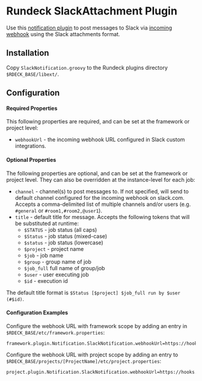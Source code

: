 # Rundeck SlackAttachment Plugin

Use this [notification plugin][1] to post messages to Slack via
[incoming webhook][2] using the Slack attachments format.

## Installation

Copy `SlackNotification.groovy` to the Rundeck plugins directory `$RDECK_BASE/libext/`.

## Configuration

#### Required Properties
This following properties are required, and can be set at the framework or project
level:
* `webhookUrl` - the incoming webhook URL configured in Slack custom integrations.

#### Optional Properties
The following properties are optional, and can be set at the framework or project
level. They can also be overridden at the instance-level for each job:
* `channel` - channel(s) to post messages to. If not specified, will send to default
  channel configured for the incoming webhook on slack.com. Accepts a comma-delimited
  list of multiple channels and/or users (e.g. `#general` or `#room1,#room2,@user1`).
* `title` - default title for message. Accepts the following tokens that will be
  substituted at runtime:
  * `$STATUS` - job status (all caps)
  * `$Status` - job status (mixed-case)
  * `$status` - job status (lowercase)
  * `$project` - project name
  * `$job` - job name
  * `$group` - group name of job
  * `$job_full` full name of group/job
  * `$user` - user executing job
  * `$id` - execution id

The default title format is `$Status [$project] $job_full run by $user (#$id)`.

#### Configuration Examples
Configure the webhook URL with framework scope by adding an entry in
`$RDECK_BASE/etc/framework.properties`:
```
framework.plugin.Notification.SlackNotification.webhookUrl=https://hooks.slack.com/services/T00000000/B00000000/XXXXXXXXXXXXXXXXXXXXXXXX
```
Configure the webhook URL with project scope by adding an entry to
`$RDECK_BASE/projects/[ProjectName]/etc/project.properties`:
```
project.plugin.Notification.SlackNotification.webhookUrl=https://hooks.slack.com/services/T00000000/B00000000/XXXXXXXXXXXXXXXXXXXXXXXX
```

[1]: http://rundeck.org/docs/developer/notification-plugin-development.html
[2]: https://api.slack.com/incoming-webhooks
